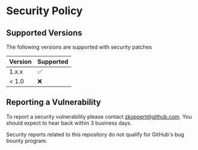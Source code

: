 # Security Policy

## Supported Versions

The following versions are supported with security patches

| Version | Supported          |
| ------- | ------------------ |
| 1.x.x   | :white_check_mark: |
| < 1.0   | :x:                |

## Reporting a Vulnerability

To report a security vulnerability please contact zkoppert@github.com. You should expect to hear back within 3 business days.

Security reports related to this repository do not qualify for GitHub's bug bounty program.

